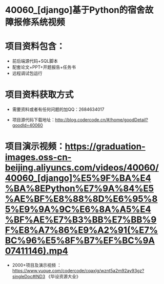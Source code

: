  #  40060_[django]基于Python的宿舍故障报修系统视频
 
 #  项目资料包含：
 *  前后端源代码+SQL脚本
 *  配套论文+PPT+开题报告+任务书
 *  远程调试包运行

 #  项目资料获取方式
 *  需要资料或者有任何问题的加QQ：2684634017

 *  项目源代码下载地址：http://blog.codercode.cn/#/home/goodDetail?goodId=40060
   
 #  项目演示视频：https://graduation-images.oss-cn-beijing.aliyuncs.com/videos/40060/40060_[django]%E5%9F%BA%E4%BA%8EPython%E7%9A%84%E5%AE%BF%E8%88%8D%E6%95%85%E9%9A%9C%E6%8A%A5%E4%BF%AE%E7%B3%BB%E7%BB%9F%E8%A7%86%E9%A2%91(%E7%BC%96%E5%8F%B7%EF%BC%9A07411146).mp4
          
 *  2000+项目及演示视频 ：https://www.yuque.com/codercode/cqaxlg/wznt5a2m92ay93gz?singleDoc#lND3 《毕设资源大全》
   
